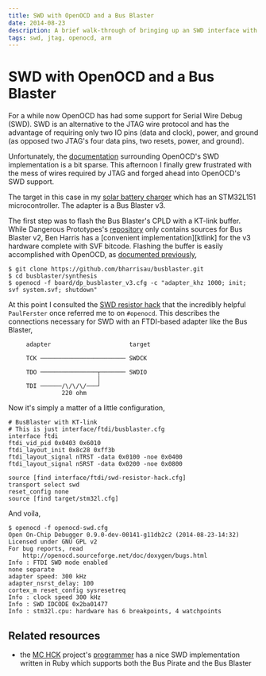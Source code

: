 ```yaml
---
title: SWD with OpenOCD and a Bus Blaster
date: 2014-08-23
description: A brief walk-through of bringing up an SWD interface with OpenOCD and a Bus Blaster JTAG adapter
tags: swd, jtag, openocd, arm
---
```


# SWD with OpenOCD and a Bus Blaster

For a while now OpenOCD has had some support for Serial Wire Debug (SWD).
SWD is an alternative to the JTAG wire protocol and has the advantage
of requiring only two IO pins (data and clock), power, and ground (as
opposed two JTAG's four data pins, two resets, power, and ground).

Unfortunately, the [documentation][] surrounding OpenOCD's SWD
implementation is a bit sparse. This afternoon I finally grew
frustrated with the mess of wires required by JTAG and forged ahead
into OpenOCD's SWD support.

The target in this case in my [solar battery charger][charger] which
has an STM32L151 microcontroller. The adapter is a Bus Blaster v3.

The first step was to flash the Bus Blaster's CPLD with a KT-link
buffer. While Dangerous Prototypes's [repository][] only contains
sources for Bus Blaster v2, Ben Harris has a
[convenient implementation][ktlink] for the v3 hardware complete with
SVF bitcode. Flashing the buffer is easily accomplished with OpenOCD,
as [documented previously][flashing cpld],

    $ git clone https://github.com/bharrisau/busblaster.git
    $ cd busblaster/synthesis
    $ openocd -f board/dp_busblaster_v3.cfg -c "adapter_khz 1000; init; svf system.svf; shutdown"

At this point I consulted the [SWD resistor hack][] that the
incredibly helpful `PaulFerster` once referred me to on
`#openocd`. This describes the connections necessary for SWD with an
FTDI-based adapter like the Bus Blaster,

         adapter                      target

         TCK ──────────────────────── SWDCK
         
         TDO ────────────────┬─────── SWDIO
                             │
         TDI ──────/\/\/\/───┘
                   220 ohm

Now it's simply a matter of a little configuration,

    # BusBlaster with KT-link
    # This is just interface/ftdi/busblaster.cfg
    interface ftdi
    ftdi_vid_pid 0x0403 0x6010
    ftdi_layout_init 0x8c28 0xff3b
    ftdi_layout_signal nTRST -data 0x0100 -noe 0x0400
    ftdi_layout_signal nSRST -data 0x0200 -noe 0x0800

    source [find interface/ftdi/swd-resistor-hack.cfg]
    transport select swd
    reset_config none
    source [find target/stm32l.cfg]

And voila,

    $ openocd -f openocd-swd.cfg 
    Open On-Chip Debugger 0.9.0-dev-00141-g11db2c2 (2014-08-23-14:32)
    Licensed under GNU GPL v2
    For bug reports, read
    	http://openocd.sourceforge.net/doc/doxygen/bugs.html
    Info : FTDI SWD mode enabled
    none separate
    adapter speed: 300 kHz
    adapter_nsrst_delay: 100
    cortex_m reset_config sysresetreq
    Info : clock speed 300 kHz
    Info : SWD IDCODE 0x2ba01477
    Info : stm32l.cpu: hardware has 6 breakpoints, 4 watchpoints


  
[documentation]: http://openocd.sourceforge.net/doc/html/Debug-Adapter-Configuration.html#Debug-Adapter-Configuration
[repository]: https://code.google.com/p/dangerous-prototypes-open-hardware/source/browse/#svn%2Ftrunk%2FBus_Blaster%2Fbuffer_logic
[flashing cpld]: http://bgamari.github.io/posts/2013-07-24-flashing-busblaster-cpld-with-openocd.html
[SWD resistor hack]: https://github.com/ntfreak/openocd/blob/master/tcl/interface/ftdi/swd-resistor-hack.cfg
[charger]: https://github.com/bgamari/solar-charger-v2

## Related resources

 * the [MC HCK][] project's [programmer][] has a nice SWD implementation
   written in Ruby which supports both the Bus Pirate and the Bus
   Blaster

[MC HCK]: http://www.mchck.org/
[programmer]: https://github.com/mchck/programmer
